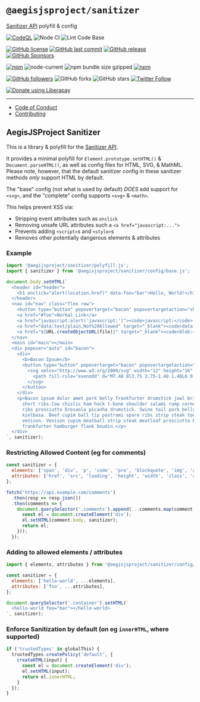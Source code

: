 # `@aegisjsproject/sanitizer`

[Sanitizer API](https://github.com/WICG/sanitizer-api/) polyfill & config

[![CodeQL](https://github.com/AegisJSProject/sanitizer/actions/workflows/codeql-analysis.yml/badge.svg)](https://github.com/AegisJSProject/sanitizer/actions/workflows/codeql-analysis.yml)
![Node CI](https://github.com/AegisJSProject/sanitizer/workflows/Node%20CI/badge.svg)
![Lint Code Base](https://github.com/AegisJSProject/sanitizer/workflows/Lint%20Code%20Base/badge.svg)

[![GitHub license](https://img.shields.io/github/license/AegisJSProject/sanitizer.svg)](https://github.com/AegisJSProject/sanitizer/blob/master/LICENSE)
[![GitHub last commit](https://img.shields.io/github/last-commit/AegisJSProject/sanitizer.svg)](https://github.com/AegisJSProject/sanitizer/commits/master)
[![GitHub release](https://img.shields.io/github/release/AegisJSProject/sanitizer?logo=github)](https://github.com/AegisJSProject/sanitizer/releases)
[![GitHub Sponsors](https://img.shields.io/github/sponsors/shgysk8zer0?logo=github)](https://github.com/sponsors/shgysk8zer0)

[![npm](https://img.shields.io/npm/v/@aegisjsproject/sanitizer)](https://www.npmjs.com/package/@aegisjsproject/sanitizer)
![node-current](https://img.shields.io/node/v/@aegisjsproject/sanitizer)
![npm bundle size gzipped](https://img.shields.io/bundlephobia/minzip/@aegisjsproject/sanitizer)
[![npm](https://img.shields.io/npm/dw/@aegisjsproject/sanitizer?logo=npm)](https://www.npmjs.com/package/@aegisjsproject/sanitizer)

[![GitHub followers](https://img.shields.io/github/followers/shgysk8zer0.svg?style=social)](https://github.com/shgysk8zer0)
![GitHub forks](https://img.shields.io/github/forks/AegisJSProject/sanitizer.svg?style=social)
![GitHub stars](https://img.shields.io/github/stars/AegisJSProject/sanitizer.svg?style=social)
[![Twitter Follow](https://img.shields.io/twitter/follow/shgysk8zer0.svg?style=social)](https://twitter.com/shgysk8zer0)

[![Donate using Liberapay](https://img.shields.io/liberapay/receives/shgysk8zer0.svg?logo=liberapay)](https://liberapay.com/shgysk8zer0/donate "Donate using Liberapay")
- - -

- [Code of Conduct](./.github/CODE_OF_CONDUCT.md)
- [Contributing](./.github/CONTRIBUTING.md)
<!-- - [Security Policy](./.github/SECURITY.md) -->

## AegisJSProject Sanitizer

This is a library & polyfill for the [Sanitizer API](https://github.com/WICG/sanitizer-api/).

It provides a minimal polyfill for `Element.prototype.setHTML()` & `Document.parseHTML()`,
as well as config files for HTML, SVG, & MathML. Please note, however, that the
default sanitizer config in these sanitizer methods *only* support HTML by default.

The "base" config (not what is used by default) *DOES* add support for `<svg>`,
and the "complete" config supports `<svg>` & `<math>`.

This helps prevent XSS via:
- Stripping event attributes such as `onclick`
- Removing unsafe URL attributes such a `<a href="javascript:...">`
- Prevents adding `<script>`s and `<style>`s
- Removes other potentially dangerous elements & attributes

### Example

```js
import '@aegijsproject/sanitizer/polyfill.js';
import { sanitizer } from '@aegisjsproject/sanitizer/config/base.js';

document.body.setHTML(`
  <header id="header">
    <h1 onclick="alert(location.href)" data-foo="bar">Hello, World!</h1>
  </header>
  <nav id="nav" class="flex row">
    <button type="button" popovertarget="bacon" popovertargetaction="show" accesskey="b">Show Bacon Ipsum</button>
    <a href="#foo">Normal Link</a>
    <a href="javascript:alert('javascript:')"><code>javascript:</code> Link</a>
    <a href="data:text/plain,Not%20Allowed" target="_blank"><code>data:</code> Link</a>
    <a href="${URL.createObjectURL(file)}" target="_blank"><code>blob:</code> Link</a>
  </nav>
  <main id="main"></main>
  <div popover="auto" id="bacon">
    <div>
      <b>Bacon Ipsum</b>
      <button type="button" popovertarget="bacon" popovertargetaction="hide">
        <svg xmlns="http://www.w3.org/2000/svg" width="12" height="16" viewBox="0 0 12 16" fill="currentColor" role="presentation" aria-label="Close Popover">
          <path fill-rule="evenodd" d="M7.48 8l3.75 3.75-1.48 1.48L6 9.48l-3.75 3.75-1.48-1.48L4.52 8 .77 4.25l1.48-1.48L6 6.52l3.75-3.75 1.48 1.48L7.48 8z"/>
        </svg>
      </button>
    </div>
    <p>Bacon ipsum dolor amet pork belly frankfurter drumstick jowl brisket capicola
      short ribs.Cow chislic ham hock t-bone shoulder salami rump corned beef spare
      ribs prosciutto bresaola picanha drumstick. Swine tail pork belly ribeye beef
      kielbasa. Beef cupim ball tip pastrami spare ribs strip steak tongue salam
      venison. Venison cupim meatball strip steak meatloaf prosciutto buffalo
      frankfurter hamburger flank boudin.</p>
  </div>
`, sanitizer);
```

### Restricting Allowed Content (eg for comments)

```js
const sanitizer = {
  elements: ['span', 'div', 'p', 'code', 'pre', 'blockquote', 'img', 'a'],
  attributes: ['href', 'src', 'loading', 'height', 'width', 'class', 'alt', 'target'],
};

fetch('https://api.example.com/comments')
  .then(resp => resp.json())
  .then(comments => {
    document.querySelector('.comments').append(...comments.map(comment => {
      const el = document.createElement('div');
      el.setHTML(comment.body, sanitizer);
      return el;
    }));
  });
```

### Adding to allowed elements / attributes

```js
import { elements, attributes } from '@aegisjsproject/sanitizer/config/html.js';

const sanitizer = {
  elements: ['hello-world', ...elements],
  attributes: ['foo', ...attributes],
};

document.querySelector('.container').setHTML(`
  <hello-world foo="bar"></hello-world>
`, sanitizer);
```

### Enforce Sanitization by default (on eg `innerHTML`, where supported)

```js
if ('trustedTypes' in globalThis) {
  trustedTypes.createPolicy('default', {
    createHTML(input) {
      const el = document.createElement('div');
      el.setHTML(input);
      return el.innerHTML;
    }
  });
}
```
